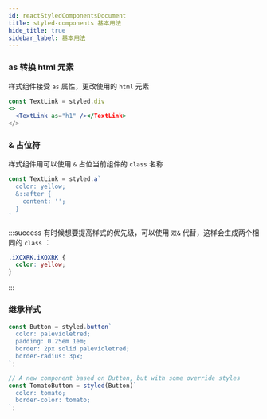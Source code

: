 ```yaml
---
id: reactStyledComponentsDocument
title: styled-components 基本用法
hide_title: true
sidebar_label: 基本用法
---
```


### as 转换 html 元素

样式组件接受 `as` 属性，更改使用的 `html` 元素

```jsx {3}
const TextLink = styled.div
<>
  <TextLink as="h1" /></TextLink>
</>
```

### & 占位符

样式组件用可以使用 `&` 占位当前组件的 `class` 名称

```jsx {3}
const TextLink = styled.a`
  color: yellow;
  &::after {
    content: '';
  }
`
```

:::success
有时候想要提高样式的优先级，可以使用 `双&` 代替，这样会生成两个相同的 `class` ：

```css
.iXQXRK.iXQXRK {
  color: yellow;
}
```

:::

### 继承样式

```jsx {9}
const Button = styled.button`
  color: palevioletred;
  padding: 0.25em 1em;
  border: 2px solid palevioletred;
  border-radius: 3px;
`;

// A new component based on Button, but with some override styles
const TomatoButton = styled(Button)`
  color: tomato;
  border-color: tomato;
`;
```
